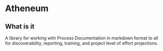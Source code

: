 # Atheneum

## What is it

A library for working with Process Documentation in markdown format to all for discoverability, reporting, training, and project level of effort projections.